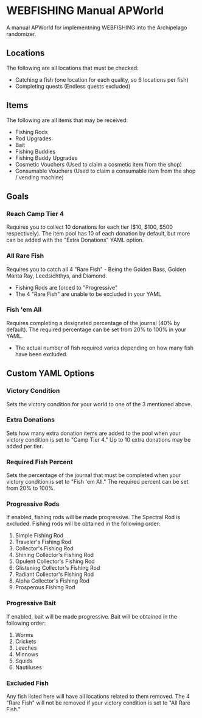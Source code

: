 # WEBFISHING Manual APWorld
A manual APWorld for implementning WEBFISHING into the Archipelago randomizer.

## Locations
The following are all locations that must be checked:
- Catching a fish (one location for each quality, so 6 locations per fish)
- Completing quests (Endless quests excluded)

## Items
The following are all items that may be received:
- Fishing Rods
- Rod Upgrades
- Bait
- Fishing Buddies
- Fishing Buddy Upgrades
- Cosmetic Vouchers (Used to claim a cosmetic item from the shop)
- Consumable Vouchers (Used to claim a consumable item from the shop / vending machine)

## Goals
### Reach Camp Tier 4
Requires you to collect 10 donations for each tier ($10, $100, $500 respectively). The item pool has 10 of each donation by default, but more can be added with the "Extra Donations" YAML option.
### All Rare Fish
Requires you to catch all 4 "Rare Fish" - Being the Golden Bass, Golden Manta Ray, Leedsichthys, and Diamond.
- Fishing Rods are forced to "Progressive"
- The 4 "Rare Fish" are unable to be excluded in your YAML
### Fish 'em All
Requires completing a designated percentage of the journal (40% by default). The required percentage can be set from 20% to 100% in your YAML.
- The actual number of fish required varies depending on how many fish have been excluded.

## Custom YAML Options
### Victory Condition
Sets the victory condition for your world to one of the 3 mentioned above.

### Extra Donations
Sets how many extra donation items are added to the pool when your victory condition is set to "Camp Tier 4." Up to 10 extra donations may be added per tier.

### Required Fish Percent
Sets the percentage of the journal that must be completed when your victory condition is set to "Fish 'em All." The required percent can be set from 20% to 100%.

### Progressive Rods
If enabled, fishing rods will be made progressive. The Spectral Rod is excluded. Fishing rods will be obtained in the following order:
1. Simple Fishing Rod
2. Traveler's Fishing Rod
3. Collector's Fishing Rod
4. Shining Collector's Fishing Rod
5. Opulent Collector's Fishing Rod
6. Glistening Collector's Fishing Rod
7. Radiant Collector's Fishing Rod
8. Alpha Collector's Fishing Rod
9. Prosperous Fishing Rod

### Progressive Bait
If enabled, bait will be made progressive. Bait will be obtained in the following order:
1. Worms
2. Crickets
3. Leeches
4. Minnows
5. Squids
6. Nautiluses

### Excluded Fish
Any fish listed here will have all locations related to them removed. The 4 "Rare Fish" will not be removed if your victory condition is set to "All Rare Fish." 
